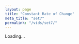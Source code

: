 ```yaml
---
layout: page
title: "Constant Rate of Change"
meta_title: "set7"
permalink: "/vids/set7/"
---
```


<html>
<head>
<script>

function setCookie(cname,cvalue,exdays) {
    var d = new Date();
    d.setTime(d.getTime() + (exdays*24*60*60*1000));
    var expires = "expires=" + d.toGMTString();
    document.cookie = cname + "=" + cvalue + ";" + expires + ";path=/";
}

function getCookie(cname) {
    var name = cname + "=";
    var decodedCookie = decodeURIComponent(document.cookie);
    var ca = decodedCookie.split(';');
    for(var i = 0; i < ca.length; i++) {
        var c = ca[i];
        while (c.charAt(0) == ' ') {
            c = c.substring(1);
        }
        if (c.indexOf(name) == 0) {
            return c.substring(name.length, c.length);
        }
    }
    return "";
}

function checkCookie() {
    var vidchoice=getCookie("vid7");
    if (vidchoice==1){window.location.href = "https://ximera.osu.edu/calcvids/o/set7";}
    else if (vidchoice==2){window.location.href = "https://ximera.osu.edu/calcvids/q/set7";}
    else if (vidchoice==3){window.location.href = "https://ximera.osu.edu/calcvids/v/set7";}
    else if (vidchoice==4){window.location.href = "https://ximera.osu.edu/calcvids/c/set7";}
    else {
      var forwardchoice=Math.random();
      if (forwardchoice <= 0.25 ){
        setCookie("vid7", 1, 365);
        checkCookie();
        }
      else if (forwardchoice <= 0.5 ){
        setCookie("vid7", 2, 365);
        checkCookie();
        }
      else if (forwardchoice <= 0.75 ){
        setCookie("vid7", 3, 365);
        checkCookie();
        }
      else {
        setCookie("vid7", 4, 365);
        checkCookie();
        }
      }
}


</script>
</head>
<body onload="checkCookie()">
Loading...
</body>
</html>
